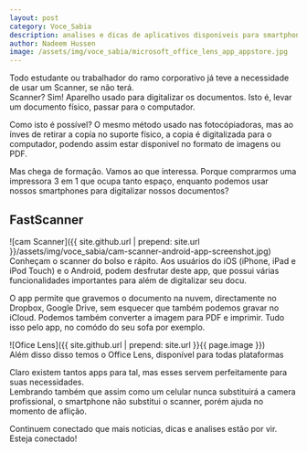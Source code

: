 ```yaml
---
layout: post
category: Voce_Sabia
description: analises e dicas de aplicativos disponiveis para smartphones que transformam seu celular num scanner
author: Nadeem Hussen
image: /assets/img/voce_sabia/microsoft_office_lens_app_appstore.jpg
---
```


Todo estudante ou trabalhador do ramo corporativo já teve a necessidade de usar um Scanner, se não terá.
<br>
Scanner? Sim!
Aparelho usado para digitalizar os documentos.
Isto é, levar um documento físico, passar para o computador.

Como isto é possível?
O mesmo método usado nas fotocópiadoras, mas ao ínves de retirar a copía no suporte físico, a copia é digitalizada para o computador, podendo assim estar disponivel no formato de imagens ou PDF.

Mas chega de formação. Vamos ao que interessa.
Porque comprarmos uma impressora 3 em 1 que ocupa tanto espaço, enquanto podemos usar nossos smartphones para digitalizar nossos documentos?

## FastScanner
![cam Scanner]({{ site.github.url | prepend: site.url }}/assets/img/voce_sabia/cam-scanner-android-app-screenshot.jpg)
<br>
Conheçam o scanner do bolso e rápito.
Aos usuários do iOS (iPhone, iPad e iPod Touch) e o Android, podem desfrutar deste app, que possui várias funcionalidades importantes para além de digitalizar seu docu.


O app permite que gravemos o documento na nuvem, directamente no Dropbox, Google Drive, sem esquecer que também podemos gravar no iCloud.
Podemos também converter a imagem para PDF e imprimir. Tudo isso pelo app, no comódo do seu sofa por exemplo.

![Ofice Lens]({{ site.github.url | prepend: site.url }}{{ page.image }}) <br>
Além disso disso temos o Office Lens, disponível para todas plataformas

Claro existem tantos apps para tal, mas esses servem perfeitamente para suas necessidades.
<br>
Lembrando também que assim como um celular nunca substituirá a camera profissional, o smartphone não substitui o scanner, porém ajuda no momento de aflição.

Continuem conectado que mais noticias, dicas e analises estão por vir.
<br>
Esteja conectado!